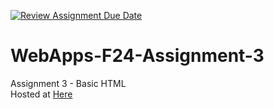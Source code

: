 [![Review Assignment Due Date](https://classroom.github.com/assets/deadline-readme-button-24ddc0f5d75046c5622901739e7c5dd533143b0c8e959d652212380cedb1ea36.svg)](https://classroom.github.com/a/qJp_9AXf)
# WebApps-F24-Assignment-3
Assignment 3 - Basic HTML<br>
Hosted at [Here](https://44-563-web-apps-s24.github.io/44563-webapps-s24-assignment3-DopeAnt25/) 
